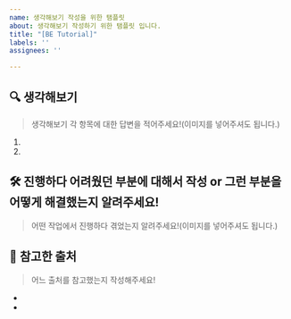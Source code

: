 ```yaml
---
name: 생각해보기 작성을 위한 탬플릿
about: 생각해보기 작성하기 위한 탬플릿 입니다.
title: "[BE Tutorial]"
labels: ''
assignees: ''

---
```


## 🔍 생각해보기
> 생각해보기 각 항목에 대한 답변을 적어주세요!(이미지를 넣어주셔도 됩니다.)

1.
2.



## 🛠️ 진행하다 어려웠던 부분에 대해서 작성 or 그런 부분을 어떻게 해결했는지 알려주세요!
>어떤 작업에서 진행하다 겪었는지 알려주세요!(이미지를 넣어주셔도 됩니다.)



## 📃 참고한 출처
> 어느 출처를 참고했는지 작성해주세요!
- 
-
